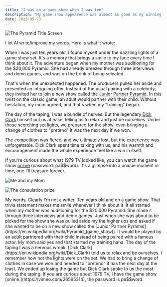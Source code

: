 ```yaml
---
title: "I was on a game show when I was ten"
description: "My game show appearence was almost as good as my winning Apple Developer lottery to attend Apple's 2014 WWDC conference in San Francisco."
date: 2023-05-23
---
```

![The Pyramid Title Screen](https://applegate-paul.mo.cloudinary.net/zoom/Pyramid-title-2.jpg)

I let AI write/improve my words. Here is what it wrote:

When I was just ten years old, I found myself under the dazzling lights of a game show set. It's a memory that brings a smile to my face every time I think about it. The adventure began when my mother was auditioning for the $20,000 Pyramid. She had already breezed through three interviews and demo games, and was on the brink of being selected.

That's when the unexpected happened. The producers pulled her aside and presented an intriguing offer. Instead of the usual pairing with a celebrity, they invited her to join a new show called the [Junior Partner Pyramid](https://en.wikipedia.org/wiki/Pyramid_\(game_show\)). In this twist on the classic game, an adult would partner with their child. Without hesitation, my mom agreed, and that's when my "training" began.

The day of the taping, I was a bundle of nerves. But the legendary [Dick Clark](https://en.wikipedia.org/wiki/Dick_Clark) himself put us at ease, telling us to relax and just be ourselves. Under those scorching set lights, we prepared for the show, even bringing a change of clothes to "pretend" it was the next day if we won.

The competition was fierce, and we ultimately lost, but the experience was unforgettable. Dick Clark spent time talking with us, and his warmth and encouragement made the whole experience feel like a win in itself.

If you're curious about what 1979 TV looked like, you can watch the game show [online](https://vimeo.com/26595314) (password: pa$$word). It's a glimpse into a unique moment in time, one I'll treasure forever.


![Me and my Mom](https://applegate-paul.mo.cloudinary.net/zoom/Me-Mom-2.jpg)

![The consulation prize](https://applegate-paul.mo.cloudinary.net/zoom/contract.jpg)

My words. Clearly I'm not a writer.
Ten years old and on a game show. That trivia statement makes me smile whenever I think about it. It all started when my mother was auditioning for the $20,000 Pyramid. She made it through three interviews and demo games. Just when she was about to be picked for the show she was pulled aside my the higher ups and asked if she wanted to be on a new show called the [Junior Partner Pyramid](https://en.wikipedia.org/wiki/Pyramid_(game_show)). It would be played by an adult partnered with their child instead of being paired with a famous actor. My mom said yes and that started my training haha.
The day of the taping I was a nervous wreak. [Dick Clark](https://en.wikipedia.org/wiki/Dick_Clark) told us to relax and be ourselves. I remember how hot the lights were on the set. We had to bring a change of clothes in case we won and needed to "pretend" it has the next day at the least. We ended up losing the game but Dick Clark spoke to us the most during the taping. If you are curious about 1979 TV, I have the game show [online.](https://vimeo.com/26595314), the password is pa$$word.
